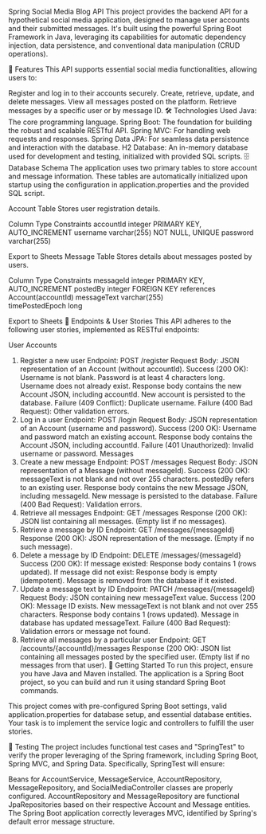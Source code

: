 Spring Social Media Blog API
This project provides the backend API for a hypothetical social media application, designed to manage user accounts and their submitted messages. It's built using the powerful Spring Boot Framework in Java, leveraging its capabilities for automatic dependency injection, data persistence, and conventional data manipulation (CRUD operations).

🚀 Features
This API supports essential social media functionalities, allowing users to:

Register and log in to their accounts securely.
Create, retrieve, update, and delete messages.
View all messages posted on the platform.
Retrieve messages by a specific user or by message ID.
🛠️ Technologies Used
Java: The core programming language.
Spring Boot: The foundation for building the robust and scalable RESTful API.
Spring MVC: For handling web requests and responses.
Spring Data JPA: For seamless data persistence and interaction with the database.
H2 Database: An in-memory database used for development and testing, initialized with provided SQL scripts.
🗄️ Database Schema
The application uses two primary tables to store account and message information. These tables are automatically initialized upon startup using the configuration in application.properties and the provided SQL script.

Account Table
Stores user registration details.

Column	Type	Constraints
accountId	integer	PRIMARY KEY, AUTO_INCREMENT
username	varchar(255)	NOT NULL, UNIQUE
password	varchar(255)	

Export to Sheets
Message Table
Stores details about messages posted by users.

Column	Type	Constraints
messageId	integer	PRIMARY KEY, AUTO_INCREMENT
postedBy	integer	FOREIGN KEY references Account(accountId)
messageText	varchar(255)	
timePostedEpoch	long	

Export to Sheets
🔑 Endpoints & User Stories
This API adheres to the following user stories, implemented as RESTful endpoints:

User Accounts
1. Register a new user
Endpoint: POST /register
Request Body: JSON representation of an Account (without accountId).
Success (200 OK):
Username is not blank.
Password is at least 4 characters long.
Username does not already exist.
Response body contains the new Account JSON, including accountId.
New account is persisted to the database.
Failure (409 Conflict): Duplicate username.
Failure (400 Bad Request): Other validation errors.
2. Log in a user
Endpoint: POST /login
Request Body: JSON representation of an Account (username and password).
Success (200 OK):
Username and password match an existing account.
Response body contains the Account JSON, including accountId.
Failure (401 Unauthorized): Invalid username or password.
Messages
3. Create a new message
Endpoint: POST /messages
Request Body: JSON representation of a Message (without messageId).
Success (200 OK):
messageText is not blank and not over 255 characters.
postedBy refers to an existing user.
Response body contains the new Message JSON, including messageId.
New message is persisted to the database.
Failure (400 Bad Request): Validation errors.
4. Retrieve all messages
Endpoint: GET /messages
Response (200 OK): JSON list containing all messages. (Empty list if no messages).
5. Retrieve a message by ID
Endpoint: GET /messages/{messageId}
Response (200 OK): JSON representation of the message. (Empty if no such message).
6. Delete a message by ID
Endpoint: DELETE /messages/{messageId}
Success (200 OK):
If message existed: Response body contains 1 (rows updated).
If message did not exist: Response body is empty (idempotent).
Message is removed from the database if it existed.
7. Update a message text by ID
Endpoint: PATCH /messages/{messageId}
Request Body: JSON containing new messageText value.
Success (200 OK):
Message ID exists.
New messageText is not blank and not over 255 characters.
Response body contains 1 (rows updated).
Message in database has updated messageText.
Failure (400 Bad Request): Validation errors or message not found.
8. Retrieve all messages by a particular user
Endpoint: GET /accounts/{accountId}/messages
Response (200 OK): JSON list containing all messages posted by the specified user. (Empty list if no messages from that user).
🚀 Getting Started
To run this project, ensure you have Java and Maven installed. The application is a Spring Boot project, so you can build and run it using standard Spring Boot commands.

This project comes with pre-configured Spring Boot settings, valid application.properties for database setup, and essential database entities. Your task is to implement the service logic and controllers to fulfill the user stories.

🧪 Testing
The project includes functional test cases and "SpringTest" to verify the proper leveraging of the Spring framework, including Spring Boot, Spring MVC, and Spring Data. Specifically, SpringTest will ensure:

Beans for AccountService, MessageService, AccountRepository, MessageRepository, and SocialMediaController classes are properly configured.
AccountRepository and MessageRepository are functional JpaRepositories based on their respective Account and Message entities.
The Spring Boot application correctly leverages MVC, identified by Spring's default error message structure.
